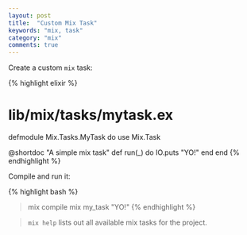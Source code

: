 ```yaml
---
layout: post
title:  "Custom Mix Task"
keywords: "mix, task"
category: "mix"
comments: true
---
```


Create a custom `mix` task:

{% highlight elixir %}
# lib/mix/tasks/mytask.ex
defmodule Mix.Tasks.MyTask do
  use Mix.Task

  @shortdoc "A simple mix task"
  def run(_) do
    IO.puts "YO!"
  end
end
{% endhighlight %}

Compile and run it:

{% highlight bash %}
> mix compile
> mix my_task
"YO!"
{% endhighlight %}

> `mix help` lists out all available mix tasks for the project.
